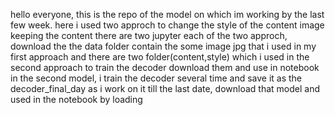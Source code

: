 hello everyone, 
this is the repo of the model on which im working by the last few week.
here i used two approch to change the style of the content image keeping the content
there are two jupyter each of the two approch,
download the the data folder contain the  some image jpg that i used in my first approach and there are two folder(content,style) which i used in the second approach to train the decoder 
download them and use in notebook
in the second model, i train the decoder several time and save it as the decoder_final_day as i work on it till the last date, download that model and used in the notebook by loading
